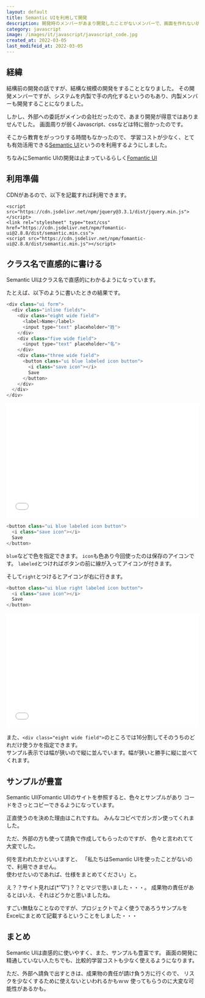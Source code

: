 ```yaml
---
layout: default
title: Semantic UIを利用して開発
description: 開発時のメンバーがあまり開発したことがないメンバーで、画面を作れない状態でした。そこでSemantic UIを利用して開発した話です。
category: javascript
image: /images/it/javascript/javascript_code.jpg
created_at: 2022-03-05
last_modifeid_at: 2022-03-05
---
```


## 経緯

結構前の開発の話ですが、結構な規模の開発をすることとなりました。
その開発メンバーですが、システムを内製で手の内化するというのもあり、内製メンバーも開発することになりました。

しかし、外部への委託がメインの会社だったので、あまり開発が得意ではありませんでした。
画面周りが弱くJavascript、cssなどは特に弱かったのです。

そこから教育をがっつりする時間もなかったので、
学習コストが少なく、とても有効活用できる[Semantic UI](https://semantic-ui.com/)というのを利用するようにしました。

ちなみにSemantic UIの開発は止まっているらしく[Fomantic UI](https://fomantic-ui.com/)

## 利用準備

CDNがあるので、以下を記載すれば利用できます。
```
<script src="https://cdn.jsdelivr.net/npm/jquery@3.3.1/dist/jquery.min.js"></script>
<link rel="stylesheet" type="text/css" href="https://cdn.jsdelivr.net/npm/fomantic-ui@2.8.8/dist/semantic.min.css">
<script src="https://cdn.jsdelivr.net/npm/fomantic-ui@2.8.8/dist/semantic.min.js"></script>
```


## クラス名で直感的に書ける

Semantic UIはクラス名で直感的にわかるようになっています。

たとえば、以下のように書いたときの結果です。

```Javascript
<div class="ui form">
  <div class="inline fields">
    <div class="eight wide field">
      <label>Name</label>
      <input type="text" placeholder="姓">
    </div>
    <div class="five wide field">
      <input type="text" placeholder="名">
    </div>
    <div class="three wide field">
      <button class="ui blue labeled icon button">
        <i class="save icon"></i>
        Save
      </button>
    </div>
  </div>
</div>
```

<iframe width="100%" height="300" src="//jsfiddle.net/mtaketani113/m5a216kc/embedded/result/dark/" allowfullscreen="allowfullscreen" allowpaymentrequest frameborder="0"></iframe>

```Javascript
<button class="ui blue labeled icon button">
  <i class="save icon"></i>
  Save
</button>
```

`blue`などで色を指定できます。 `icon`も色あり今回使ったのは保存のアイコンです。
`labeled`とつければボタンの前に線が入ってアイコンが付きます。

そして`right`とつけるとアイコンが右に行きます。

```Javascript
<button class="ui blue right labeled icon button">
  <i class="save icon"></i>
  Save
</button>
```

<iframe width="100%" height="300" src="//jsfiddle.net/mtaketani113/m5a216kc/2/embedded/result/dark/" allowfullscreen="allowfullscreen" allowpaymentrequest frameborder="0"></iframe>

また、`<div class="eight wide field">`のところでは16分割してそのうちのどれだけ使うかを指定できます。  
サンプル表示では幅が狭いので縦に並んでいます。幅が狭いと勝手に縦に並べてくれます。

## サンプルが豊富

Semantic UI(Fomantic UI)のサイトを参照すると、色々とサンプルがあり
コードをさっとコピーできるようになっています。

正直使うのを決めた理由はこれですね。
みんなコピペでガンガン使ってくれました。

ただ、外部の方も使って請負で作成してもらったのですが、
色々と言われてて大変でした。

何を言われたかといいますと、
「私たちはSemantic UIを使ったことがないので、利用できません。  
使わせたいのであれば、仕様をまとめてください」と。

え？？サイト見れば(*'▽')？？とマジで思いました・・・。
成果物の責任があるとはいえ、それはどうかと思いましたね。

すごい無駄なことなのですが、プロジェクトでよく使うであろうサンプルを
Excelにまとめて記載するということをしました・・・

## まとめ

Semantic UIは直感的に使いやすく、また、サンプルも豊富です。
画面の開発に精通していない人たちでも、比較的学習コストも少なく使えるようになります。

ただ、外部へ請負で出すときは、成果物の責任が請け負う方に行くので、
リスクを少なくするために使えないといわれるかもｗｗ
使ってもらうのに大変な可能性があるかも。
